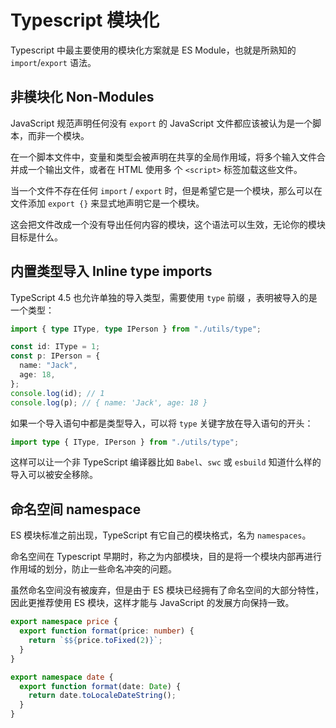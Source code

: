 # Typescript 模块化

Typescript 中最主要使用的模块化方案就是 ES Module，也就是所熟知的 `import`/`export` 语法。

## 非模块化 Non-Modules

JavaScript 规范声明任何没有 `export` 的 JavaScript 文件都应该被认为是一个脚本，而非一个模块。

在一个脚本文件中，变量和类型会被声明在共享的全局作用域，将多个输入文件合并成一个输出文件，或者在 HTML 使用多
个 `<script>` 标签加载这些文件。

当一个文件不存在任何 `import` / `export` 时，但是希望它是一个模块，那么可以在文件添加 `export {}` 来显式地声明它是一个模块。

这会把文件改成一个没有导出任何内容的模块，这个语法可以生效，无论你的模块目标是什么。

## 内置类型导入 Inline type imports

TypeScript 4.5 也允许单独的导入类型，需要使用 `type` 前缀 ，表明被导入的是一个类型：

```typescript
import { type IType, type IPerson } from "./utils/type";

const id: IType = 1;
const p: IPerson = {
  name: "Jack",
  age: 18,
};
console.log(id); // 1
console.log(p); // { name: 'Jack', age: 18 }
```

如果一个导入语句中都是类型导入，可以将 `type` 关键字放在导入语句的开头：

```typescript
import type { IType, IPerson } from "./utils/type";
```

这样可以让一个非 TypeScript 编译器比如 `Babel`、`swc` 或 `esbuild` 知道什么样的导入可以被安全移除。

## 命名空间 namespace

ES 模块标准之前出现，TypeScript 有它自己的模块格式，名为 `namespaces`。

命名空间在 Typescript 早期时，称之为内部模块，目的是将一个模块内部再进行作用域的划分，防止一些命名冲突的问题。

虽然命名空间没有被废弃，但是由于 ES 模块已经拥有了命名空间的大部分特性，因此更推荐使用 ES 模块，这样才能与
JavaScript 的发展方向保持一致。

```typescript
export namespace price {
  export function format(price: number) {
    return `$${price.toFixed(2)}`;
  }
}

export namespace date {
  export function format(date: Date) {
    return date.toLocaleDateString();
  }
}
```

